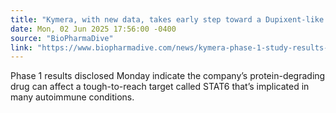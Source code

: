 ```yaml
---
title: "Kymera, with new data, takes early step toward a Dupixent-like pill"
date: Mon, 02 Jun 2025 17:56:00 -0400
source: "BioPharmaDive"
link: "https://www.biopharmadive.com/news/kymera-phase-1-study-results-stat6-protein-degrader/749579/"
---
```


<p>Phase 1 results disclosed Monday indicate the company&rsquo;s protein-degrading drug can affect a tough-to-reach target called STAT6 that&rsquo;s implicated in many autoimmune conditions. &nbsp;</p>